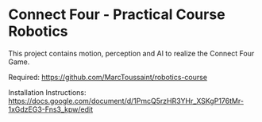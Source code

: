 # Connect Four - Practical Course Robotics

This project contains motion, perception and AI to realize the Connect Four Game.

Required:
https://github.com/MarcToussaint/robotics-course

Installation Instructions: 
https://docs.google.com/document/d/1PmcQ5rzHR3YHr_XSKgP176tMr-1xGdzEG3-Fns3_kpw/edit


